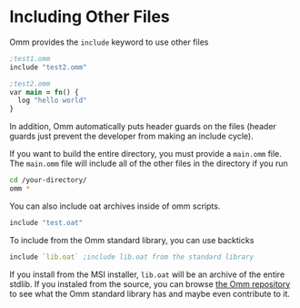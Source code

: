 # Including Other Files

Omm provides the `include` keyword to use other files

```clojure
;test1.omm
include "test2.omm"
```

```clojure
;test2.omm
var main = fn() {
  log "hello world"
}
```

In addition, Omm automatically puts header guards on the files (header guards just prevent the developer from making an include cycle).

If you want to build the entire directory, you must provide a `main.omm` file. The `main.omm` file will include all of the other files in the directory if you run
```bash
cd /your-directory/
omm *
```

You can also include oat archives inside of omm scripts.

```clojure
include "test.oat"
```

To include from the Omm standard library, you can use backticks
```clojure
include `lib.oat` ;include lib.oat from the standard library
```

If you install from the MSI installer, `lib.oat` will be an archive of the entire stdlib. If you instaled from the source, you can browse [the Omm repository](https://github.com/omm-lang/omm/tree/master/src/stdlib) to see what the Omm standard library has and maybe even contribute to it.
